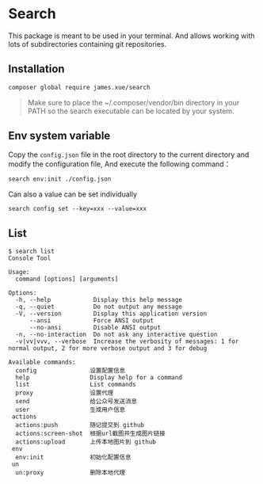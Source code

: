 # Search

This package is meant to be used in your terminal. And allows
working with lots of subdirectories containing git repositories.

## Installation

```bash
composer global require james.xue/search
```

> Make sure to place the ~/.composer/vendor/bin directory in your PATH so the search executable can be located by your system.

## Env system variable

Copy the `config.json` file in the root directory to the current directory and modify the configuration file, And execute the following command：

```bash
search env:init ./config.json
```

Can also a value can be set individually

```shell
search config set --key=xxx --value=xxx
```

## List

```shell
$ search list
Console Tool

Usage:
  command [options] [arguments]

Options:
  -h, --help            Display this help message
  -q, --quiet           Do not output any message
  -V, --version         Display this application version
      --ansi            Force ANSI output
      --no-ansi         Disable ANSI output
  -n, --no-interaction  Do not ask any interactive question
  -v|vv|vvv, --verbose  Increase the verbosity of messages: 1 for normal output, 2 for more verbose output and 3 for debug

Available commands:
  config               设置配置信息
  help                 Display help for a command
  list                 List commands
  proxy                设置代理
  send                 给公众号发送消息
  user                 生成用户信息
 actions
  actions:push         随记提交到 github
  actions:screen-shot  根据url截图并生成图片链接
  actions:upload       上传本地图片到 github
 env
  env:init             初始化配置信息
 un
  un:proxy             删除本地代理
```
